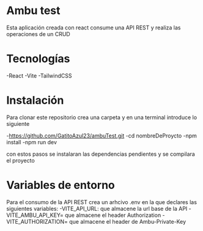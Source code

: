 # Ambu test

Esta aplicación creada con react consume una API REST y realiza las operaciones de un CRUD

# Tecnologías
-React
-Vite
-TailwindCSS

# Instalación
Para clonar este repositorio crea una carpeta y en una terminal introduce lo siguiente

-https://github.com/GatitoAzul23/ambuTest.git
-cd nombreDeProycto
-npm install 
-npm run dev

con estos pasos se instalaran las dependencias pendientes y se compilara el proyecto

# Variables de entorno
Para el consumo de la API REST crea un arhcivo .env en la que declares las siguientes variables:
-VITE_API_URL: que almacene la url base de la API 
-VITE_AMBU_API_KEY= que almacene el header Authorization
-VITE_AUTHORIZATION= que almacene el header de Ambu-Private-Key